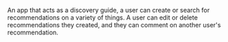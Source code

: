 An app that acts as a discovery guide, a user can create or search for recommendations on a variety of things. A user can edit or delete recommendations they created, and they can comment on another user's recommendation. 
